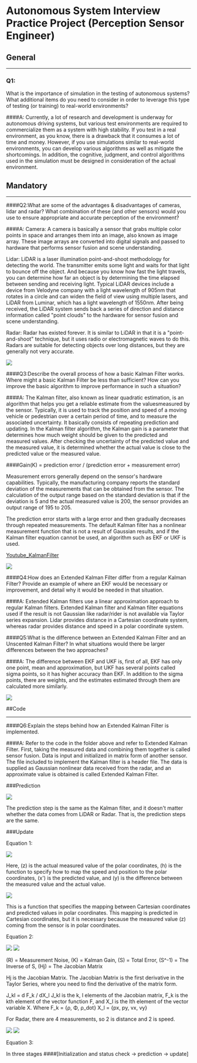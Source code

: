 # Autonomous System Interview Practice Project (Perception Sensor Engineer)

## General

---
### Q1:

What is the importance of simulation in the testing of autonomous systems? What additional items do you need to consider in order to leverage this type of testing (or training) to real-world environments?

####A:
Currently, a lot of research and development is underway for autonomous driving systems, but various test environments are required to commercialize them as a system with high stability. If you test in a real environment, as you know, there is a drawback that it consumes a lot of time and money. However, if you use simulations similar to real-world environments, you can develop various algorithms as well as mitigate the shortcomings. In addition, the cognitive, judgment, and control algorithms used in the simulation must be designed in consideration of the actual environment.

## Mandatory

---
####Q2:What are some of the advantages & disadvantages of cameras, lidar and radar? What combination of these (and other sensors) would you use to ensure appropriate and accurate perception of the environment?

####A:
Camera: A camera is basically a sensor that grabs multiple color points in space and arranges them into an image, also known as image array. These image arrays are converted into digital signals and passed to hardware that performs sensor fusion and scene understanding.

Lidar: LiDAR is a laser illumination point-and-shoot methodology for detecting the world. The transmitter emits some light and waits for that light to bounce off the object. And because you know how fast the light travels, you can determine how far an object is by determining the time elapsed between sending and receiving light. Typical LiDAR devices include a device from Velodyne company with a light wavelength of 905nm that rotates in a circle and can widen the field of view using multiple lasers, and LiDAR from Luminar, which has a light wavelength of 1550nm. After being received, the LiDAR system sends back a series of direction and distance information called "point clouds" to the hardware for sensor fusion and scene understanding.

Radar: Radar has existed forever. It is similar to LiDAR in that it is a "point-and-shoot" technique, but it uses radio or electromagnetic waves to do this. Radars are suitable for detecting objects over long distances, but they are generally not very accurate.

<img src = "./imgs/ADAS.JPG"/>

####Q3:Describe the overall process of how a basic Kalman Filter works. Where might a basic Kalman Filter be less than sufficient? How can you improve the basic algorithm to improve performance in such a situation?

####A:
The Kalman filter, also known as linear quadratic estimation, is an algorithm that helps you get a reliable estimate from the values ​​measured by the sensor. Typically, it is used to track the position and speed of a moving vehicle or pedestrian over a certain period of time, and to measure the associated uncertainty. It basically consists of repeating prediction and updating.
In the Kalman filter algorithm, the Kalman gain is a parameter that determines how much weight should be given to the predicted and measured values. After checking the uncertainty of the predicted value and the measured value, it is determined whether the actual value is close to the predicted value or the measured value.

####Gain(K) = prediction error / (prediction error + measurement error)

Measurement errors generally depend on the sensor's hardware capabilities. Typically, the manufacturing company reports the standard deviation of the measurements that can be obtained from the sensor. The calculation of the output range based on the standard deviation is that if the deviation is 5 and the actual measured value is 200, the sensor provides an output range of 195 to 205.

The prediction error starts with a large error and then gradually decreases through repeated measurements. The default Kalman filter has a nonlinear measurement function that is not a result of Gaussian results, and if the Kalman filter equation cannot be used, an algorithm such as EKF or UKF is used. 

[Youtube_KalmanFilter](https://www.youtube.com/watch?v=Fuy73n6_bBc)

<img src = "./imgs/KF.JPG"/>

####Q4:How does an Extended Kalman Filter differ from a regular Kalman Filter? Provide an example of where an EKF would be necessary or improvement, and detail why it would be needed in that situation.

####A:
Extended Kalman filters use a linear approximation approach to regular Kalman filters. Extended Kalman filter and Kalman filter equations used if the result is not Gaussian like radar/rider is not available via Taylor series expansion. Lidar provides distance in a Cartesian coordinate system, whereas radar provides distance and speed in a polar coordinate system.

####Q5:What is the difference between an Extended Kalman Filter and an Unscented Kalman Filter? In what situations would there be larger differences between the two approaches?

####A:
The difference between EKF and UKF is, first of all, EKF has only one point, mean and approximation, but UKF has several points called sigma points, so it has higher accuracy than EKF. In addition to the sigma points, there are weights, and the estimates estimated through them are calculated more similarly.

<img src = "./imgs/UKF.JPG"/>

##Code

___
####Q6:Explain the steps behind how an Extended Kalman Filter is implemented.

####A:
Refer to the code in the folder above and refer to Extended Kalman Filter.
First, taking the measured data and combining them together is called sensor fusion.
Data is input and initialized in matrix form of another sensor. The file included to implement the Kalman filter is a header file.
The data is supplied as Gaussian nonlinear data received from the radar, and an approximate value is obtained is called Extended Kalman Filter.

###Prediction

<img src = "./imgs/prediction.JPG"/>

The prediction step is the same as the Kalman filter, and it doesn't matter whether the data comes from LiDAR or Radar. That is, the prediction steps are the same.

###Update

Equation 1:

<img src = "./imgs/update.JPG"/>

Here, (z) is the actual measured value of the polar coordinates, (h) is the function to specify how to map the speed and position to the polar coordinates, (x') is the predicted value, and (y) is the difference between the measured value and the actual value.

<img src = "./imgs/Hmatirx.JPG"/>

This is a function that specifies the mapping between Cartesian coordinates and predicted values in polar coordinates. This mapping is predicted in Cartesian coordinates, but it is necessary because the measured value (z) coming from the sensor is in polar coordinates.


Equation 2:

<img src = "./imgs/equation2.JPG"/>

<img src = "./imgs/equation22.JPG"/>

(R) = Measurement Noise, (K) = Kalman Gain, (S) = Total Error, (S^-1) = The Inverse of S, (Hj) = The Jacobian Matrix


Hj is the Jacobian Matrix. The Jacobian Matrix is the first derivative in the Taylor Series, where you need to find the derivative of the matrix form.

J_kl = d F_k / dX_l J_kl is the k, l elements of the Jacobian matrix, F_k is the kth element of the vector function F, and X_l is the lth element of the vector variable X. Where F_k = {ρ, Φ, ρ_dot} X_l = {px, py, vx, vy}

For Radar, there are 4 measurements, so 2 is distance and 2 is speed.

<img src = "./imgs/jacobian.JPG"/>

<img src = "./imgs/jacobian_after_derivatives.JPG"/>

Equation 3:

In three stages
####[Initialization and status check -> prediction -> update]
